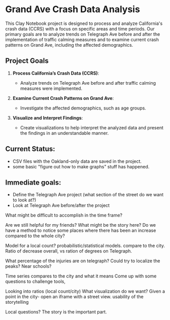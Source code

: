 # Grand Ave Crash Data Analysis

This Clay Notebook project is designed to process and analyze California's crash data (CCRS) with a focus on specific areas and time periods. Our primary goals are to analyze trends on Telegraph Ave before and after the implementation of traffic calming measures and to examine current crash patterns on Grand Ave, including the affected demographics.

## Project Goals

1. **Process California’s Crash Data (CCRS)**:
   - Analyze trends on Telegraph Ave before and after traffic calming measures were implemented.

2. **Examine Current Crash Patterns on Grand Ave**:
   - Investigate the affected demographics, such as age groups.

3. **Visualize and Interpret Findings**:
   - Create visualizations to help interpret the analyzed data and present the findings in an understandable manner.


## Current Status:
- CSV files with the Oakland-only data are saved in the project.
- some basic "figure out how to make graphs" stuff has happened.

## Immediate goals:
- Define the Telegraph Ave project (what section of the street do we want to look at?)
- Look at Telegraph Ave before/after the project

What might be difficult to accomplish in the time frame?

Are we still helpful for my friends?
What might be the story here?
Do we have a method to notice some places where there has been an increase compared to the whole city?

Model for a local count? probabilistic/statistical models. compare to the city. 
Ratio of decrease overall, vs ration of degrees on Telegraph.

What percentage of the injuries are on telegraph?
Could try to localize the peaks? Near schools?

Time series compares to the city and what it means
Come up with some questions to challenge tools, 

Looking into ratios (local count/city)
What visualization do we want?
Given a point in the city- open an iframe with a street view. usability of the storytelling

Local questions?
The story is the important part.
